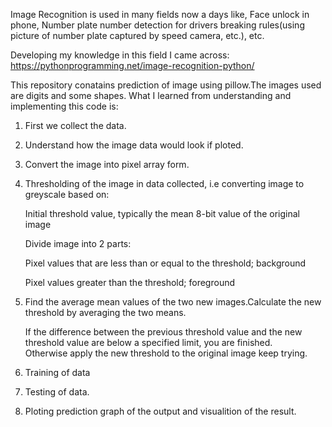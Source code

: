 Image Recognition is used in many fields now a days like, Face unlock in phone, Number plate number detection for drivers breaking rules(using picture of number plate captured by speed camera, etc.), etc.

Developing my knowledge in this field I came across:
https://pythonprogramming.net/image-recognition-python/

This repository conatains prediction of image using pillow.The images used are digits and some shapes.
What I learned from understanding and implementing this code is:

1) First we collect the data.

2) Understand how the image data would look if ploted.

3) Convert the image into pixel array form.

4) Thresholding of the image in data collected, i.e converting image to greyscale based on:
    
    Initial threshold value, typically the mean 8-bit value of the original image
    
    Divide image into 2 parts:
    
    Pixel values that are less than or equal to the threshold; background
    
    Pixel values greater than the threshold; foreground
   
5) Find the average mean values of the two new images.Calculate the new threshold by averaging the two means.
                                                                  
    If the difference between the previous threshold value and the new threshold value are below a specified limit, you are finished.  
    Otherwise apply the new threshold to the original image keep trying.
6) Training of data
 
7) Testing of data.

8) Ploting prediction graph of the output and visualition of the result.


  
